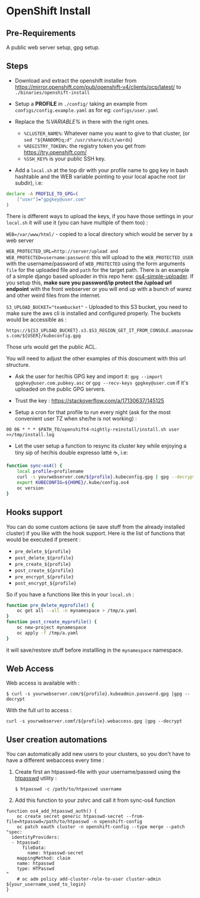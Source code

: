 # OpenShift Install

## Pre-Requirements

A public web server setup, gpg setup.

## Steps

* Download and extract the openshift installer from
https://mirror.openshift.com/pub/openshift-v4/clients/ocp/latest/ to
`./binaries/openshift-install`

* Setup a **PROFILE** in `./config/` taking an example from `configs/config.example.yaml` as for eg: `configs/user.yaml`

* Replace the *%VARIABLE%* in there with the right ones.

  - `%CLUSTER_NAME%`: Whatever name you want to give to that cluster, (or `sed "${RANDOM}q;d" /usr/share/dict/words`)
  - `%REGISTRY_TOKEN%`: the registry token you get from https://try.openshift.com/
  - `%SSH_KEY%` is your public SSH key.

* Add a `local.sh` at the top dir with your profile name to gpg key in bash hashtable and the WEB variable pointing to your local apache root (or subdir), i.e:

```bash
declare -A PROFILE_TO_GPG=(
    ["user"]="gpgkey@user.com"
)

```

There is different ways to upload the keys,  if you have those settings in your `local.sh` it will use it (you can have multiple of them too) :

`WEB=/var/www/html/` - copied to a local directory which would be server by a web server

`WEB_PROTECTED_URL=http://server/upload and WEB_PROTECTED=username:password`: this will upload to the `WEB_PROTECTED_USER` with the username/password of `WEB_PROTECTED` using the form arguments `file` for the uploaded file and `path` for the target path. There is an example of a simple django based uploader in this repo here: [os4-simple-uploader](os4-simple-uploader/). If you setup this, **make sure you password/ip protect the /upload url endpoint** with the front webserver or you will end up with a bunch of warez and other weird files from the internet.

`S3_UPLOAD_BUCKET="teambucket"` - Uploaded to this S3 bucket, you need to make sure the aws cli is installed and configured properly. The buckets would be accessible as :

  `https://${S3_UPLOAD_BUCKET}.s3.$S3_REGION_GET_IT_FROM_CONSOLE.amazonaws.com/${USER}/kubeconfig.gpg`

  Those urls would get the public ACL.

  You will need to adjust the other examples of this doscument with this url structure.

* Ask the user for her/his GPG key and import it: `gpg --import gpgkey@user.com.pubkey.asc` or `gpg
   --recv-keys gpgkey@user.com` if it's uploaded on the public GPG servers.

* Trust the key : https://stackoverflow.com/a/17130637/145125

* Setup a cron for that profile to run every night (ask for the most convenient user TZ when she/he is not working) :

`00 06 * * * $PATH_TO/openshift4-nightly-reinstall/install.sh user >>/tmp/install.log`

* Let the user setup a function to resync its cluster key while enjoying a tiny sip of her/his double expresso latté ☕️, i.e:

```bash
function sync-os4() {
    local profile=profilename
    curl -s yourwebserver.com/${profile}.kubeconfig.gpg | gpg --decrypt > ${HOME}/.kube/config.os4
    export KUBECONFIG=${HOME}/.kube/config.os4
    oc version
}
```

## Hooks support

You can do some custom actions (ie save stuff from the already installed cluster) if you like with the hook support. Here is the list of functions that would be executed if present :

* `pre_delete_${profile}`
* `post_delete_${profile}`
* `pre_create_${profile}`
* `post_create_${profile}`
* `pre_encrypt_${profile}`
* `post_encrypt_${profile}`

So if you have a functions like this in your `local.sh` :

```bash
function pre_delete_myprofile() {
    oc get all --all -n mynamespace > /tmp/a.yaml
}
function post_create_myprofile() {
    oc new-project mynamespace
    oc apply -f /tmp/a.yaml
}

```

it will save/restore stuff before installling in the `mynamespace` namespace.


## Web Access

Web access is available with :

```shell
$ curl -s yourwebserver.com/${profile}.kubeadmin.password.gpg |gpg --decrypt
```

With the full url to access :

```shell
curl -s yourwebserver.comf/${profile}.webaccess.gpg |gpg --decrypt
```

## User creation automations

You can automatically add new users to your clusters, so you don't have to have a different webaccess every time :


1. Create first an htpasswd-file with your username/passwd using the [htpasswd](https://httpd.apache.org/docs/current/programs/htpasswd.html) utility :

   ```shell
   $ htpasswd -c /path/to/htpasswd username
   ```

2. Add this function to your zshrc and call it from sync-os4 function
``` shell
function os4_add_htpasswd_auth() {
    oc create secret generic htpasswd-secret --from-file=htpasswd=/path/to/htpasswd -n openshift-config
    oc patch oauth cluster -n openshift-config --type merge --patch "spec:
  identityProviders:
  - htpasswd:
      fileData:
        name: htpasswd-secret
    mappingMethod: claim
    name: htpasswd
    type: HTPasswd
"
    # oc adm policy add-cluster-role-to-user cluster-admin ${your_username_used_to_login}
}
```
